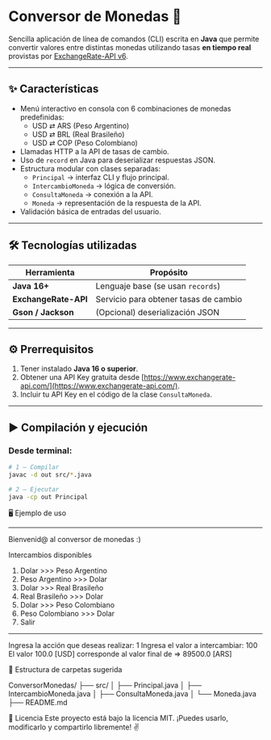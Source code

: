 # Conversor de Monedas 🚀

Sencilla aplicación de línea de comandos (CLI) escrita en **Java** que permite convertir valores entre distintas monedas utilizando tasas **en tiempo real** provistas por [ExchangeRate-API v6](https://www.exchangerate-api.com/).

---

## ✨ Características

- Menú interactivo en consola con 6 combinaciones de monedas predefinidas:
  - USD ⇄ ARS (Peso Argentino)
  - USD ⇄ BRL (Real Brasileño)
  - USD ⇄ COP (Peso Colombiano)
- Llamadas HTTP a la API de tasas de cambio.
- Uso de `record` en Java para deserializar respuestas JSON.
- Estructura modular con clases separadas:
  - `Principal` → interfaz CLI y flujo principal.
  - `IntercambioMoneda` → lógica de conversión.
  - `ConsultaMoneda` → conexión a la API.
  - `Moneda` → representación de la respuesta de la API.
- Validación básica de entradas del usuario.

---

## 🛠️ Tecnologías utilizadas

| Herramienta         | Propósito                                  |
|---------------------|---------------------------------------------|
| **Java 16+**        | Lenguaje base (se usan `records`)           |
| **ExchangeRate-API**| Servicio para obtener tasas de cambio       |
| **Gson / Jackson**  | (Opcional) deserialización JSON             |

---

## ⚙️ Prerrequisitos

1. Tener instalado **Java 16 o superior**.
2. Obtener una API Key gratuita desde [https://www.exchangerate-api.com/](https://www.exchangerate-api.com/).
3. Incluir tu API Key en el código de la clase `ConsultaMoneda`.

---

## ▶️ Compilación y ejecución

### Desde terminal:

```bash
# 1 – Compilar
javac -d out src/*.java

# 2 – Ejecutar
java -cp out Principal
```

🖥️ Ejemplo de uso
*****************************************
Bienvenid@ al conversor de monedas :)

Intercambios disponibles
1) Dolar >>> Peso Argentino
2) Peso Argentino >>> Dolar
3) Dolar >>> Real Brasileño
4) Real Brasileño >>> Dolar
5) Dolar >>> Peso Colombiano
6) Peso Colombiano >>> Dolar
7) Salir
*****************************************

Ingresa la acción que deseas realizar: 1
Ingresa el valor a intercambiar: 100
El valor 100.0 [USD] corresponde al valor final de => 89500.0 [ARS]

📁 Estructura de carpetas sugerida

ConversorMonedas/
├── src/
│   ├── Principal.java
│   ├── IntercambioMoneda.java
│   ├── ConsultaMoneda.java
│   └── Moneda.java
├── README.md

📄 Licencia
Este proyecto está bajo la licencia MIT.
¡Puedes usarlo, modificarlo y compartirlo libremente! ✌️
